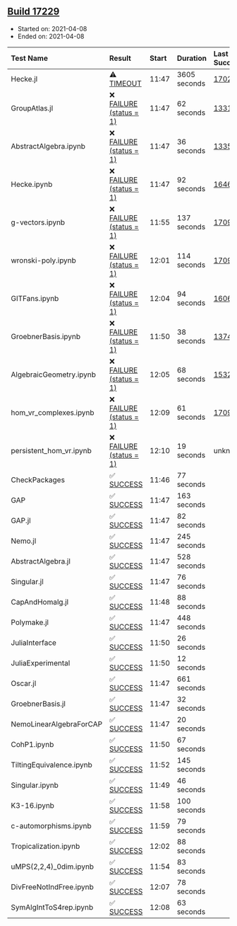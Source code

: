 ## [Build 17229](https://oscarci.mathematik.uni-kl.de/job/oscar/17229/)

* Started on: 2021-04-08
* Ended on: 2021-04-08

| Test Name    | Result | Start | Duration | Last Success | First Failure |
|:-------------|:-------|:------|:---------|:-------------|:--------------|
| Hecke.jl | ⚠ [TIMEOUT](https://oscarci.mathematik.uni-kl.de/job/oscar/17229/artifact/logs/build-17229/Hecke.jl.log) | 11:47 | 3605 seconds | [17022](https://oscarci.mathematik.uni-kl.de/job/oscar/17022/) | [17023](https://oscarci.mathematik.uni-kl.de/job/oscar/17023/) |
| GroupAtlas.jl | ❌ [FAILURE (status = 1)](https://oscarci.mathematik.uni-kl.de/job/oscar/17229/artifact/logs/build-17229/GroupAtlas.jl.log) | 11:47 | 62 seconds | [13311](https://oscarci.mathematik.uni-kl.de/job/oscar/13311/) | [13312](https://oscarci.mathematik.uni-kl.de/job/oscar/13312/) |
| AbstractAlgebra.ipynb | ❌ [FAILURE (status = 1)](https://oscarci.mathematik.uni-kl.de/job/oscar/17229/artifact/logs/build-17229/AbstractAlgebra.ipynb.log) | 11:47 | 36 seconds | [13355](https://oscarci.mathematik.uni-kl.de/job/oscar/13355/) | [13356](https://oscarci.mathematik.uni-kl.de/job/oscar/13356/) |
| Hecke.ipynb | ❌ [FAILURE (status = 1)](https://oscarci.mathematik.uni-kl.de/job/oscar/17229/artifact/logs/build-17229/Hecke.ipynb.log) | 11:47 | 92 seconds | [16463](https://oscarci.mathematik.uni-kl.de/job/oscar/16463/) | [16464](https://oscarci.mathematik.uni-kl.de/job/oscar/16464/) |
| g-vectors.ipynb | ❌ [FAILURE (status = 1)](https://oscarci.mathematik.uni-kl.de/job/oscar/17229/artifact/logs/build-17229/g-vectors.ipynb.log) | 11:55 | 137 seconds | [17099](https://oscarci.mathematik.uni-kl.de/job/oscar/17099/) | [17100](https://oscarci.mathematik.uni-kl.de/job/oscar/17100/) |
| wronski-poly.ipynb | ❌ [FAILURE (status = 1)](https://oscarci.mathematik.uni-kl.de/job/oscar/17229/artifact/logs/build-17229/wronski-poly.ipynb.log) | 12:01 | 114 seconds | [17098](https://oscarci.mathematik.uni-kl.de/job/oscar/17098/) | [17099](https://oscarci.mathematik.uni-kl.de/job/oscar/17099/) |
| GITFans.ipynb | ❌ [FAILURE (status = 1)](https://oscarci.mathematik.uni-kl.de/job/oscar/17229/artifact/logs/build-17229/GITFans.ipynb.log) | 12:04 | 94 seconds | [16068](https://oscarci.mathematik.uni-kl.de/job/oscar/16068/) | [16069](https://oscarci.mathematik.uni-kl.de/job/oscar/16069/) |
| GroebnerBasis.ipynb | ❌ [FAILURE (status = 1)](https://oscarci.mathematik.uni-kl.de/job/oscar/17229/artifact/logs/build-17229/GroebnerBasis.ipynb.log) | 11:50 | 38 seconds | [13748](https://oscarci.mathematik.uni-kl.de/job/oscar/13748/) | [13749](https://oscarci.mathematik.uni-kl.de/job/oscar/13749/) |
| AlgebraicGeometry.ipynb | ❌ [FAILURE (status = 1)](https://oscarci.mathematik.uni-kl.de/job/oscar/17229/artifact/logs/build-17229/AlgebraicGeometry.ipynb.log) | 12:05 | 68 seconds | [15322](https://oscarci.mathematik.uni-kl.de/job/oscar/15322/) | [15323](https://oscarci.mathematik.uni-kl.de/job/oscar/15323/) |
| hom_vr_complexes.ipynb | ❌ [FAILURE (status = 1)](https://oscarci.mathematik.uni-kl.de/job/oscar/17229/artifact/logs/build-17229/hom_vr_complexes.ipynb.log) | 12:09 | 61 seconds | [17099](https://oscarci.mathematik.uni-kl.de/job/oscar/17099/) | [17100](https://oscarci.mathematik.uni-kl.de/job/oscar/17100/) |
| persistent_hom_vr.ipynb | ❌ [FAILURE (status = 1)](https://oscarci.mathematik.uni-kl.de/job/oscar/17229/artifact/logs/build-17229/persistent_hom_vr.ipynb.log) | 12:10 | 19 seconds | unknown | unknown |
| CheckPackages | ✅ [SUCCESS](https://oscarci.mathematik.uni-kl.de/job/oscar/17229/artifact/logs/build-17229/CheckPackages.log) | 11:46 | 77 seconds |  |  |
| GAP | ✅ [SUCCESS](https://oscarci.mathematik.uni-kl.de/job/oscar/17229/artifact/logs/build-17229/GAP.log) | 11:47 | 163 seconds |  |  |
| GAP.jl | ✅ [SUCCESS](https://oscarci.mathematik.uni-kl.de/job/oscar/17229/artifact/logs/build-17229/GAP.jl.log) | 11:47 | 82 seconds |  |  |
| Nemo.jl | ✅ [SUCCESS](https://oscarci.mathematik.uni-kl.de/job/oscar/17229/artifact/logs/build-17229/Nemo.jl.log) | 11:47 | 245 seconds |  |  |
| AbstractAlgebra.jl | ✅ [SUCCESS](https://oscarci.mathematik.uni-kl.de/job/oscar/17229/artifact/logs/build-17229/AbstractAlgebra.jl.log) | 11:47 | 528 seconds |  |  |
| Singular.jl | ✅ [SUCCESS](https://oscarci.mathematik.uni-kl.de/job/oscar/17229/artifact/logs/build-17229/Singular.jl.log) | 11:47 | 76 seconds |  |  |
| CapAndHomalg.jl | ✅ [SUCCESS](https://oscarci.mathematik.uni-kl.de/job/oscar/17229/artifact/logs/build-17229/CapAndHomalg.jl.log) | 11:48 | 88 seconds |  |  |
| Polymake.jl | ✅ [SUCCESS](https://oscarci.mathematik.uni-kl.de/job/oscar/17229/artifact/logs/build-17229/Polymake.jl.log) | 11:47 | 448 seconds |  |  |
| JuliaInterface | ✅ [SUCCESS](https://oscarci.mathematik.uni-kl.de/job/oscar/17229/artifact/logs/build-17229/JuliaInterface.log) | 11:50 | 26 seconds |  |  |
| JuliaExperimental | ✅ [SUCCESS](https://oscarci.mathematik.uni-kl.de/job/oscar/17229/artifact/logs/build-17229/JuliaExperimental.log) | 11:50 | 12 seconds |  |  |
| Oscar.jl | ✅ [SUCCESS](https://oscarci.mathematik.uni-kl.de/job/oscar/17229/artifact/logs/build-17229/Oscar.jl.log) | 11:47 | 661 seconds |  |  |
| GroebnerBasis.jl | ✅ [SUCCESS](https://oscarci.mathematik.uni-kl.de/job/oscar/17229/artifact/logs/build-17229/GroebnerBasis.jl.log) | 11:47 | 32 seconds |  |  |
| NemoLinearAlgebraForCAP | ✅ [SUCCESS](https://oscarci.mathematik.uni-kl.de/job/oscar/17229/artifact/logs/build-17229/NemoLinearAlgebraForCAP.log) | 11:47 | 20 seconds |  |  |
| CohP1.ipynb | ✅ [SUCCESS](https://oscarci.mathematik.uni-kl.de/job/oscar/17229/artifact/logs/build-17229/CohP1.ipynb.log) | 11:50 | 67 seconds |  |  |
| TiltingEquivalence.ipynb | ✅ [SUCCESS](https://oscarci.mathematik.uni-kl.de/job/oscar/17229/artifact/logs/build-17229/TiltingEquivalence.ipynb.log) | 11:52 | 145 seconds |  |  |
| Singular.ipynb | ✅ [SUCCESS](https://oscarci.mathematik.uni-kl.de/job/oscar/17229/artifact/logs/build-17229/Singular.ipynb.log) | 11:49 | 46 seconds |  |  |
| K3-16.ipynb | ✅ [SUCCESS](https://oscarci.mathematik.uni-kl.de/job/oscar/17229/artifact/logs/build-17229/K3-16.ipynb.log) | 11:58 | 100 seconds |  |  |
| c-automorphisms.ipynb | ✅ [SUCCESS](https://oscarci.mathematik.uni-kl.de/job/oscar/17229/artifact/logs/build-17229/c-automorphisms.ipynb.log) | 11:59 | 79 seconds |  |  |
| Tropicalization.ipynb | ✅ [SUCCESS](https://oscarci.mathematik.uni-kl.de/job/oscar/17229/artifact/logs/build-17229/Tropicalization.ipynb.log) | 12:02 | 88 seconds |  |  |
| uMPS(2,2,4)_0dim.ipynb | ✅ [SUCCESS](https://oscarci.mathematik.uni-kl.de/job/oscar/17229/artifact/logs/build-17229/uMPS-2-2-4-_0dim.ipynb.log) | 11:54 | 83 seconds |  |  |
| DivFreeNotIndFree.ipynb | ✅ [SUCCESS](https://oscarci.mathematik.uni-kl.de/job/oscar/17229/artifact/logs/build-17229/DivFreeNotIndFree.ipynb.log) | 12:07 | 78 seconds |  |  |
| SymAlgIntToS4rep.ipynb | ✅ [SUCCESS](https://oscarci.mathematik.uni-kl.de/job/oscar/17229/artifact/logs/build-17229/SymAlgIntToS4rep.ipynb.log) | 12:08 | 63 seconds |  |  |
